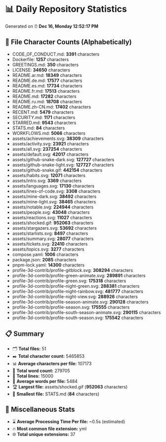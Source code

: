 # 📊 Daily Repository Statistics
Generated on ⏰ **Dec 16, Monday 12:52:17 PM**

## 📂 File Character Counts (Alphabetically)
- CODE_OF_CONDUCT.md: **3391** characters
- Dockerfile: **1257** characters
- GREETINGS.md: **350** characters
- LICENSE: **34650** characters
- README.ar.md: **18349** characters
- README.de.md: **17577** characters
- README.es.md: **17734** characters
- README.fr.md: **17513** characters
- README.md: **17282** characters
- README.ru.md: **18708** characters
- README.zh-CN.md: **17402** characters
- RECENT.md: **5479** characters
- SECURITY.md: **1171** characters
- STARRED.md: **9543** characters
- STATS.md: **84** characters
- WORKFLOWS.md: **5066** characters
- assets/achievements.svg: **38309** characters
- assets/activity.svg: **23921** characters
- assets/all.svg: **237254** characters
- assets/default.svg: **42017** characters
- assets/github-snake-dark.svg: **127727** characters
- assets/github-snake-light.svg: **127727** characters
- assets/github-snake.gif: **442154** characters
- assets/habits.svg: **12071** characters
- assets/intro.svg: **3369** characters
- assets/languages.svg: **17130** characters
- assets/lines-of-code.svg: **3308** characters
- assets/mine-dark.svg: **38492** characters
- assets/mine-light.svg: **38465** characters
- assets/notable.svg: **224944** characters
- assets/people.svg: **43048** characters
- assets/reactions.svg: **11027** characters
- assets/shocked.gif: **952063** characters
- assets/stargazers.svg: **53692** characters
- assets/starlists.svg: **8497** characters
- assets/summary.svg: **28077** characters
- assets/tickets.svg: **22410** characters
- assets/topics.svg: **3277** characters
- compose.yaml: **1006** characters
- package.json: **2085** characters
- pnpm-lock.yaml: **14300** characters
- profile-3d-contrib/profile-gitblock.svg: **308294** characters
- profile-3d-contrib/profile-green-animate.svg: **289891** characters
- profile-3d-contrib/profile-green.svg: **175318** characters
- profile-3d-contrib/profile-night-green.svg: **288381** characters
- profile-3d-contrib/profile-night-rainbow.svg: **481777** characters
- profile-3d-contrib/profile-night-view.svg: **288926** characters
- profile-3d-contrib/profile-season-animate.svg: **290128** characters
- profile-3d-contrib/profile-season.svg: **175555** characters
- profile-3d-contrib/profile-south-season-animate.svg: **290115** characters
- profile-3d-contrib/profile-south-season.svg: **175542** characters

## 📋 Summary
- 🗂️ **Total files:** 51
- ✒️ **Total character count:** 5465853
- 📊 **Average characters per file:** 107173
- 📝 **Total word count:** 279705
- 🧾 **Total lines:** 15000
- 📐 **Average words per file:** 5484
- 🏆 **Largest file:** assets/shocked.gif (**952063** characters)
- 🥉 **Smallest file:** STATS.md (**84** characters)

## 🌟 Miscellaneous Stats
- ⌛ **Average Processing Time Per file:** ~0.5s (estimated)
- 🔥 **Most common file extension:** yml
- 🌐 **Total unique extensions:** 37

